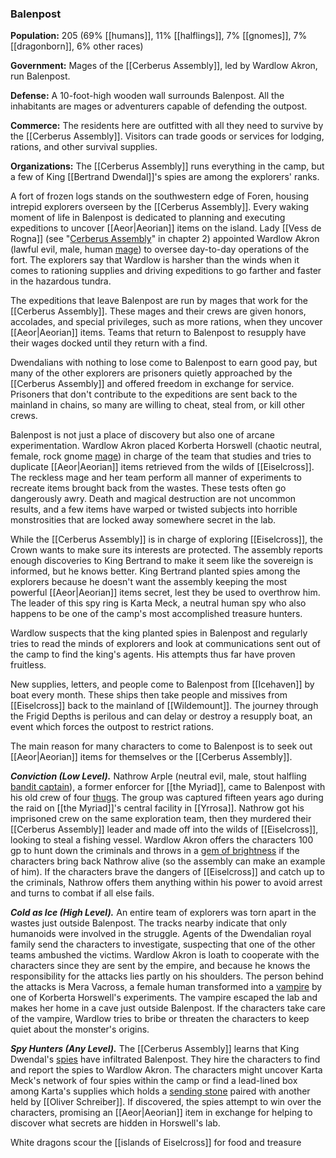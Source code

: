 ### Balenpost

**Population:** 205 (69% [[humans]], 11% [[halflings]], 7% [[gnomes]], 7% [[dragonborn]], 6% other races)

**Government:** Mages of the [[Cerberus Assembly]], led by Wardlow Akron, run Balenpost.

**Defense:** A 10-foot-high wooden wall surrounds Balenpost. All the inhabitants are mages or adventurers capable of defending the outpost.

**Commerce:** The residents here are outfitted with all they need to survive by the [[Cerberus Assembly]]. Visitors can trade goods or services for lodging, rations, and other survival supplies.

**Organizations:** The [[Cerberus Assembly]] runs everything in the camp, but a few of King [[Bertrand Dwendal]]'s spies are among the explorers' ranks.

A fort of frozen logs stands on the southwestern edge of Foren, housing intrepid explorers overseen by the [[Cerberus Assembly]]. Every waking moment of life in Balenpost is dedicated to planning and executing expeditions to uncover [[Aeor|Aeorian]] items on the island. Lady [[Vess de Rogna]] (see "[Cerberus Assembly](https://www.dndbeyond.com/sources/egtw/factions-and-societies#CerberusAssembly "[[Cerberus Assembly]]")" in chapter 2) appointed Wardlow Akron (lawful evil, male, human [mage](https://www.dndbeyond.com/monsters/mage)) to oversee day-to-day operations of the fort. The explorers say that Wardlow is harsher than the winds when it comes to rationing supplies and driving expeditions to go farther and faster in the hazardous tundra.

The expeditions that leave Balenpost are run by mages that work for the [[Cerberus Assembly]]. These mages and their crews are given honors, accolades, and special privileges, such as more rations, when they uncover [[Aeor|Aeorian]] items. Teams that return to Balenpost to resupply have their wages docked until they return with a find.

Dwendalians with nothing to lose come to Balenpost to earn good pay, but many of the other explorers are prisoners quietly approached by the [[Cerberus Assembly]] and offered freedom in exchange for service. Prisoners that don't contribute to the expeditions are sent back to the mainland in chains, so many are willing to cheat, steal from, or kill other crews.

Balenpost is not just a place of discovery but also one of arcane experimentation. Wardlow Akron placed Korberta Horswell (chaotic neutral, female, rock gnome [mage](https://www.dndbeyond.com/monsters/mage)) in charge of the team that studies and tries to duplicate [[Aeor|Aeorian]] items retrieved from the wilds of [[Eiselcross]]. The reckless mage and her team perform all manner of experiments to recreate items brought back from the wastes. These tests often go dangerously awry. Death and magical destruction are not uncommon results, and a few items have warped or twisted subjects into horrible monstrosities that are locked away somewhere secret in the lab.

While the [[Cerberus Assembly]] is in charge of exploring [[Eiselcross]], the Crown wants to make sure its interests are protected. The assembly reports enough discoveries to King Bertrand to make it seem like the sovereign is informed, but he knows better. King Bertrand planted spies among the explorers because he doesn't want the assembly keeping the most powerful [[Aeor|Aeorian]] items secret, lest they be used to overthrow him. The leader of this spy ring is Karta Meck, a neutral human spy who also happens to be one of the camp's most accomplished treasure hunters.

Wardlow suspects that the king planted spies in Balenpost and regularly tries to read the minds of explorers and look at communications sent out of the camp to find the king's agents. His attempts thus far have proven fruitless.

New supplies, letters, and people come to Balenpost from [[Icehaven]] by boat every month. These ships then take people and missives from [[Eiselcross]] back to the mainland of [[Wildemount]]. The journey through the Frigid Depths is perilous and can delay or destroy a resupply boat, an event which forces the outpost to restrict rations.

The main reason for many characters to come to Balenpost is to seek out [[Aeor|Aeorian]] items for themselves or the [[Cerberus Assembly]].

_**Conviction (Low Level).**_ Nathrow Arple (neutral evil, male, stout halfling [bandit captain](https://www.dndbeyond.com/monsters/bandit-captain)), a former enforcer for [[the Myriad]], came to Balenpost with his old crew of four [thugs](https://www.dndbeyond.com/monsters/thug). The group was captured fifteen years ago during the raid on [[the Myriad]]'s central facility in [[Yrrosa]]. Nathrow got his imprisoned crew on the same exploration team, then they murdered their [[Cerberus Assembly]] leader and made off into the wilds of [[Eiselcross]], looking to steal a fishing vessel. Wardlow Akron offers the characters 100 gp to hunt down the criminals and throws in a [gem of brightness](https://www.dndbeyond.com/magic-items/gem-of-brightness) if the characters bring back Nathrow alive (so the assembly can make an example of him). If the characters brave the dangers of [[Eiselcross]] and catch up to the criminals, Nathrow offers them anything within his power to avoid arrest and turns to combat if all else fails.

_**Cold as Ice (High Level).**_ An entire team of explorers was torn apart in the wastes just outside Balenpost. The tracks nearby indicate that only humanoids were involved in the struggle. Agents of the Dwendalian royal family send the characters to investigate, suspecting that one of the other teams ambushed the victims. Wardlow Akron is loath to cooperate with the characters since they are sent by the empire, and because he knows the responsibility for the attacks lies partly on his shoulders. The person behind the attacks is Mera Vacross, a female human transformed into a [vampire](https://www.dndbeyond.com/monsters/vampire) by one of Korberta Horswell's experiments. The vampire escaped the lab and makes her home in a cave just outside Balenpost. If the characters take care of the vampire, Wardlow tries to bribe or threaten the characters to keep quiet about the monster's origins.

_**Spy Hunters (Any Level).**_ The [[Cerberus Assembly]] learns that King Dwendal's [spies](https://www.dndbeyond.com/monsters/spy) have infiltrated Balenpost. They hire the characters to find and report the spies to Wardlow Akron. The characters might uncover Karta Meck's network of four spies within the camp or find a lead-lined box among Karta's supplies which holds a [sending stone](https://www.dndbeyond.com/magic-items/sending-stones) paired with another held by [[Oliver Schreiber]]. If discovered, the spies attempt to win over the characters, promising an [[Aeor|Aeorian]] item in exchange for helping to discover what secrets are hidden in Horswell's lab.

[](https://media.dndbeyond.com/compendium-images/egtw/yDOyqyOocErRgYJK/03-18.png)

White dragons scour the [[islands of Eiselcross]] for food and treasure